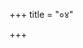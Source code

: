 +++
title = "०४"

+++


<div class="js_include " url="/vedAH_yajuH/taittirIyam/sUtram/ApastambaH/dharma-sUtram/vishvAsa-prastutiH/2/02/04/01_shayyAdeshe_kAmalingena.md"  newLevelForH1="3" includeTitle="true"  > </div>
<div class="js_include collapsed" url="/vedAH_yajuH/taittirIyam/sUtram/ApastambaH/dharma-sUtram/haradatta-TIkA/2/02/04/01_shayyAdeshe_kAmalingena.md"  newLevelForH1="4" title="हरदत्त-टीका"  > </div>
<div class="js_include collapsed" url="/vedAH_yajuH/taittirIyam/sUtram/ApastambaH/dharma-sUtram/buhler/2/02/04/01_shayyAdeshe_kAmalingena.md"  newLevelForH1="4" title="Bühler"  > </div>

  

<div class="js_include " url="/vedAH_yajuH/taittirIyam/sUtram/ApastambaH/dharma-sUtram/vishvAsa-prastutiH/2/02/04/02_dehalyAmantarixalingena.md"  newLevelForH1="3" includeTitle="true"  > </div>
<div class="js_include collapsed" url="/vedAH_yajuH/taittirIyam/sUtram/ApastambaH/dharma-sUtram/haradatta-TIkA/2/02/04/02_dehalyAmantarixalingena.md"  newLevelForH1="4" title="हरदत्त-टीका"  > </div>
<div class="js_include collapsed" url="/vedAH_yajuH/taittirIyam/sUtram/ApastambaH/dharma-sUtram/buhler/2/02/04/02_dehalyAmantarixalingena.md"  newLevelForH1="4" title="Bühler"  > </div>

  

<div class="js_include " url="/vedAH_yajuH/taittirIyam/sUtram/ApastambaH/dharma-sUtram/vishvAsa-prastutiH/2/02/04/03_uttareNApidhAnyAm.md"  newLevelForH1="3" includeTitle="true"  > </div>
<div class="js_include collapsed" url="/vedAH_yajuH/taittirIyam/sUtram/ApastambaH/dharma-sUtram/haradatta-TIkA/2/02/04/03_uttareNApidhAnyAm.md"  newLevelForH1="4" title="हरदत्त-टीका"  > </div>
<div class="js_include collapsed" url="/vedAH_yajuH/taittirIyam/sUtram/ApastambaH/dharma-sUtram/buhler/2/02/04/03_uttareNApidhAnyAm.md"  newLevelForH1="4" title="Bühler"  > </div>

  

<div class="js_include " url="/vedAH_yajuH/taittirIyam/sUtram/ApastambaH/dharma-sUtram/vishvAsa-prastutiH/2/02/04/04_uttarairbrahmasadane.md"  newLevelForH1="3" includeTitle="true"  > </div>
<div class="js_include collapsed" url="/vedAH_yajuH/taittirIyam/sUtram/ApastambaH/dharma-sUtram/haradatta-TIkA/2/02/04/04_uttarairbrahmasadane.md"  newLevelForH1="4" title="हरदत्त-टीका"  > </div>
<div class="js_include collapsed" url="/vedAH_yajuH/taittirIyam/sUtram/ApastambaH/dharma-sUtram/buhler/2/02/04/04_uttarairbrahmasadane.md"  newLevelForH1="4" title="Bühler"  > </div>

  

<div class="js_include " url="/vedAH_yajuH/taittirIyam/sUtram/ApastambaH/dharma-sUtram/vishvAsa-prastutiH/2/02/04/05_daxiNataH_pitRlingena_prAchInAvItyavAchInapANiH.md"  newLevelForH1="3" includeTitle="true"  > </div>
<div class="js_include collapsed" url="/vedAH_yajuH/taittirIyam/sUtram/ApastambaH/dharma-sUtram/haradatta-TIkA/2/02/04/05_daxiNataH_pitRlingena_prAchInAvItyavAchInapANiH.md"  newLevelForH1="4" title="हरदत्त-टीका"  > </div>
<div class="js_include collapsed" url="/vedAH_yajuH/taittirIyam/sUtram/ApastambaH/dharma-sUtram/buhler/2/02/04/05_daxiNataH_pitRlingena_prAchInAvItyavAchInapANiH.md"  newLevelForH1="4" title="Bühler"  > </div>

  

<div class="js_include " url="/vedAH_yajuH/taittirIyam/sUtram/ApastambaH/dharma-sUtram/vishvAsa-prastutiH/2/02/04/06_raudra_uttaro_yathA.md"  newLevelForH1="3" includeTitle="true"  > </div>
<div class="js_include collapsed" url="/vedAH_yajuH/taittirIyam/sUtram/ApastambaH/dharma-sUtram/haradatta-TIkA/2/02/04/06_raudra_uttaro_yathA.md"  newLevelForH1="4" title="हरदत्त-टीका"  > </div>
<div class="js_include collapsed" url="/vedAH_yajuH/taittirIyam/sUtram/ApastambaH/dharma-sUtram/buhler/2/02/04/06_raudra_uttaro_yathA.md"  newLevelForH1="4" title="Bühler"  > </div>

  

<div class="js_include " url="/vedAH_yajuH/taittirIyam/sUtram/ApastambaH/dharma-sUtram/vishvAsa-prastutiH/2/02/04/07_tayornAnA_pariShechanan_dharmabhedAt.md"  newLevelForH1="3" includeTitle="true"  > </div>
<div class="js_include collapsed" url="/vedAH_yajuH/taittirIyam/sUtram/ApastambaH/dharma-sUtram/haradatta-TIkA/2/02/04/07_tayornAnA_pariShechanan_dharmabhedAt.md"  newLevelForH1="4" title="हरदत्त-टीका"  > </div>
<div class="js_include collapsed" url="/vedAH_yajuH/taittirIyam/sUtram/ApastambaH/dharma-sUtram/buhler/2/02/04/07_tayornAnA_pariShechanan_dharmabhedAt.md"  newLevelForH1="4" title="Bühler"  > </div>

  

<div class="js_include " url="/vedAH_yajuH/taittirIyam/sUtram/ApastambaH/dharma-sUtram/vishvAsa-prastutiH/2/02/04/08_naktamevottamena_vaihAyasam.md"  newLevelForH1="3" includeTitle="true"  > </div>
<div class="js_include collapsed" url="/vedAH_yajuH/taittirIyam/sUtram/ApastambaH/dharma-sUtram/haradatta-TIkA/2/02/04/08_naktamevottamena_vaihAyasam.md"  newLevelForH1="4" title="हरदत्त-टीका"  > </div>
<div class="js_include collapsed" url="/vedAH_yajuH/taittirIyam/sUtram/ApastambaH/dharma-sUtram/buhler/2/02/04/08_naktamevottamena_vaihAyasam.md"  newLevelForH1="4" title="Bühler"  > </div>

  

<div class="js_include " url="/vedAH_yajuH/taittirIyam/sUtram/ApastambaH/dharma-sUtram/vishvAsa-prastutiH/2/02/04/09_ya_etAnavyagro_yathopadesha~N.md"  newLevelForH1="3" includeTitle="true"  > </div>
<div class="js_include collapsed" url="/vedAH_yajuH/taittirIyam/sUtram/ApastambaH/dharma-sUtram/haradatta-TIkA/2/02/04/09_ya_etAnavyagro_yathopadesha~N.md"  newLevelForH1="4" title="हरदत्त-टीका"  > </div>
<div class="js_include collapsed" url="/vedAH_yajuH/taittirIyam/sUtram/ApastambaH/dharma-sUtram/buhler/2/02/04/09_ya_etAnavyagro_yathopadesha~N.md"  newLevelForH1="4" title="Bühler"  > </div>

  

<div class="js_include " url="/vedAH_yajuH/taittirIyam/sUtram/ApastambaH/dharma-sUtram/vishvAsa-prastutiH/2/02/04/10_agra~n_cha_deyam.md"  newLevelForH1="3" includeTitle="true"  > </div>
<div class="js_include collapsed" url="/vedAH_yajuH/taittirIyam/sUtram/ApastambaH/dharma-sUtram/haradatta-TIkA/2/02/04/10_agra~n_cha_deyam.md"  newLevelForH1="4" title="हरदत्त-टीका"  > </div>
<div class="js_include collapsed" url="/vedAH_yajuH/taittirIyam/sUtram/ApastambaH/dharma-sUtram/buhler/2/02/04/10_agra~n_cha_deyam.md"  newLevelForH1="4" title="Bühler"  > </div>

  

<div class="js_include " url="/vedAH_yajuH/taittirIyam/sUtram/ApastambaH/dharma-sUtram/vishvAsa-prastutiH/2/02/04/11_atithInevAgre_bhojayet.md"  newLevelForH1="3" includeTitle="true"  > </div>
<div class="js_include collapsed" url="/vedAH_yajuH/taittirIyam/sUtram/ApastambaH/dharma-sUtram/haradatta-TIkA/2/02/04/11_atithInevAgre_bhojayet.md"  newLevelForH1="4" title="हरदत्त-टीका"  > </div>
<div class="js_include collapsed" url="/vedAH_yajuH/taittirIyam/sUtram/ApastambaH/dharma-sUtram/buhler/2/02/04/11_atithInevAgre_bhojayet.md"  newLevelForH1="4" title="Bühler"  > </div>

  

<div class="js_include " url="/vedAH_yajuH/taittirIyam/sUtram/ApastambaH/dharma-sUtram/vishvAsa-prastutiH/2/02/04/12_balAn_vRddhAn_rogasambandhAn.md"  newLevelForH1="3" includeTitle="true"  > </div>
<div class="js_include collapsed" url="/vedAH_yajuH/taittirIyam/sUtram/ApastambaH/dharma-sUtram/haradatta-TIkA/2/02/04/12_balAn_vRddhAn_rogasambandhAn.md"  newLevelForH1="4" title="हरदत्त-टीका"  > </div>
<div class="js_include collapsed" url="/vedAH_yajuH/taittirIyam/sUtram/ApastambaH/dharma-sUtram/buhler/2/02/04/12_balAn_vRddhAn_rogasambandhAn.md"  newLevelForH1="4" title="Bühler"  > </div>

  

<div class="js_include " url="/vedAH_yajuH/taittirIyam/sUtram/ApastambaH/dharma-sUtram/vishvAsa-prastutiH/2/02/04/13_kAle_svAminAvannArthinan_na.md"  newLevelForH1="3" includeTitle="true"  > </div>
<div class="js_include collapsed" url="/vedAH_yajuH/taittirIyam/sUtram/ApastambaH/dharma-sUtram/haradatta-TIkA/2/02/04/13_kAle_svAminAvannArthinan_na.md"  newLevelForH1="4" title="हरदत्त-टीका"  > </div>
<div class="js_include collapsed" url="/vedAH_yajuH/taittirIyam/sUtram/ApastambaH/dharma-sUtram/buhler/2/02/04/13_kAle_svAminAvannArthinan_na.md"  newLevelForH1="4" title="Bühler"  > </div>

  

<div class="js_include " url="/vedAH_yajuH/taittirIyam/sUtram/ApastambaH/dharma-sUtram/vishvAsa-prastutiH/2/02/04/14_abhAve_bhUmirudakan_tRNAni.md"  newLevelForH1="3" includeTitle="true"  > </div>
<div class="js_include collapsed" url="/vedAH_yajuH/taittirIyam/sUtram/ApastambaH/dharma-sUtram/haradatta-TIkA/2/02/04/14_abhAve_bhUmirudakan_tRNAni.md"  newLevelForH1="4" title="हरदत्त-टीका"  > </div>
<div class="js_include collapsed" url="/vedAH_yajuH/taittirIyam/sUtram/ApastambaH/dharma-sUtram/buhler/2/02/04/14_abhAve_bhUmirudakan_tRNAni.md"  newLevelForH1="4" title="Bühler"  > </div>

  

<div class="js_include " url="/vedAH_yajuH/taittirIyam/sUtram/ApastambaH/dharma-sUtram/vishvAsa-prastutiH/2/02/04/15_evaMvRttAvanantalokau_bhavataH.md"  newLevelForH1="3" includeTitle="true"  > </div>
<div class="js_include collapsed" url="/vedAH_yajuH/taittirIyam/sUtram/ApastambaH/dharma-sUtram/haradatta-TIkA/2/02/04/15_evaMvRttAvanantalokau_bhavataH.md"  newLevelForH1="4" title="हरदत्त-टीका"  > </div>
<div class="js_include collapsed" url="/vedAH_yajuH/taittirIyam/sUtram/ApastambaH/dharma-sUtram/buhler/2/02/04/15_evaMvRttAvanantalokau_bhavataH.md"  newLevelForH1="4" title="Bühler"  > </div>

  

<div class="js_include " url="/vedAH_yajuH/taittirIyam/sUtram/ApastambaH/dharma-sUtram/vishvAsa-prastutiH/2/02/04/16_brAhmaNAyAnadhIyAnAyAsanamudakamannamiti_deyam_na.md"  newLevelForH1="3" includeTitle="true"  > </div>
<div class="js_include collapsed" url="/vedAH_yajuH/taittirIyam/sUtram/ApastambaH/dharma-sUtram/haradatta-TIkA/2/02/04/16_brAhmaNAyAnadhIyAnAyAsanamudakamannamiti_deyam_na.md"  newLevelForH1="4" title="हरदत्त-टीका"  > </div>
<div class="js_include collapsed" url="/vedAH_yajuH/taittirIyam/sUtram/ApastambaH/dharma-sUtram/buhler/2/02/04/16_brAhmaNAyAnadhIyAnAyAsanamudakamannamiti_deyam_na.md"  newLevelForH1="4" title="Bühler"  > </div>

  

<div class="js_include " url="/vedAH_yajuH/taittirIyam/sUtram/ApastambaH/dharma-sUtram/vishvAsa-prastutiH/2/02/04/17_abhivAdanAyaivottiShThedabhivAdyashchet.md"  newLevelForH1="3" includeTitle="true"  > </div>
<div class="js_include collapsed" url="/vedAH_yajuH/taittirIyam/sUtram/ApastambaH/dharma-sUtram/haradatta-TIkA/2/02/04/17_abhivAdanAyaivottiShThedabhivAdyashchet.md"  newLevelForH1="4" title="हरदत्त-टीका"  > </div>
<div class="js_include collapsed" url="/vedAH_yajuH/taittirIyam/sUtram/ApastambaH/dharma-sUtram/buhler/2/02/04/17_abhivAdanAyaivottiShThedabhivAdyashchet.md"  newLevelForH1="4" title="Bühler"  > </div>

  

<div class="js_include " url="/vedAH_yajuH/taittirIyam/sUtram/ApastambaH/dharma-sUtram/vishvAsa-prastutiH/2/02/04/18_rAjanyavaishyau_cha.md"  newLevelForH1="3" includeTitle="true"  > </div>
<div class="js_include collapsed" url="/vedAH_yajuH/taittirIyam/sUtram/ApastambaH/dharma-sUtram/haradatta-TIkA/2/02/04/18_rAjanyavaishyau_cha.md"  newLevelForH1="4" title="हरदत्त-टीका"  > </div>
<div class="js_include collapsed" url="/vedAH_yajuH/taittirIyam/sUtram/ApastambaH/dharma-sUtram/buhler/2/02/04/18_rAjanyavaishyau_cha.md"  newLevelForH1="4" title="Bühler"  > </div>

   

<div class="js_include " url="/vedAH_yajuH/taittirIyam/sUtram/ApastambaH/dharma-sUtram/vishvAsa-prastutiH/2/02/04/19_shUdramabhyAgata~N_karmaNi_niyunjyAt.md"  newLevelForH1="3" includeTitle="true"  > </div>
<div class="js_include collapsed" url="/vedAH_yajuH/taittirIyam/sUtram/ApastambaH/dharma-sUtram/haradatta-TIkA/2/02/04/19_shUdramabhyAgata~N_karmaNi_niyunjyAt.md"  newLevelForH1="4" title="हरदत्त-टीका"  > </div>
<div class="js_include collapsed" url="/vedAH_yajuH/taittirIyam/sUtram/ApastambaH/dharma-sUtram/buhler/2/02/04/19_shUdramabhyAgata~N_karmaNi_niyunjyAt.md"  newLevelForH1="4" title="Bühler"  > </div>

  

<div class="js_include " url="/vedAH_yajuH/taittirIyam/sUtram/ApastambaH/dharma-sUtram/vishvAsa-prastutiH/2/02/04/20_dAsA_vA_rAjakulAdAhRtyAtithivach.md"  newLevelForH1="3" includeTitle="true"  > </div>
<div class="js_include collapsed" url="/vedAH_yajuH/taittirIyam/sUtram/ApastambaH/dharma-sUtram/haradatta-TIkA/2/02/04/20_dAsA_vA_rAjakulAdAhRtyAtithivach.md"  newLevelForH1="4" title="हरदत्त-टीका"  > </div>
<div class="js_include collapsed" url="/vedAH_yajuH/taittirIyam/sUtram/ApastambaH/dharma-sUtram/buhler/2/02/04/20_dAsA_vA_rAjakulAdAhRtyAtithivach.md"  newLevelForH1="4" title="Bühler"  > </div>

  

<div class="js_include " url="/vedAH_yajuH/taittirIyam/sUtram/ApastambaH/dharma-sUtram/vishvAsa-prastutiH/2/02/04/21_nityamuttaraM_vAsaH_kAryam.md"  newLevelForH1="3" includeTitle="true"  > </div>
<div class="js_include collapsed" url="/vedAH_yajuH/taittirIyam/sUtram/ApastambaH/dharma-sUtram/haradatta-TIkA/2/02/04/21_nityamuttaraM_vAsaH_kAryam.md"  newLevelForH1="4" title="हरदत्त-टीका"  > </div>
<div class="js_include collapsed" url="/vedAH_yajuH/taittirIyam/sUtram/ApastambaH/dharma-sUtram/buhler/2/02/04/21_nityamuttaraM_vAsaH_kAryam.md"  newLevelForH1="4" title="Bühler"  > </div>

  

<div class="js_include " url="/vedAH_yajuH/taittirIyam/sUtram/ApastambaH/dharma-sUtram/vishvAsa-prastutiH/2/02/04/22_api_vA_sUtramevopavItArthe.md"  newLevelForH1="3" includeTitle="true"  > </div>
<div class="js_include collapsed" url="/vedAH_yajuH/taittirIyam/sUtram/ApastambaH/dharma-sUtram/haradatta-TIkA/2/02/04/22_api_vA_sUtramevopavItArthe.md"  newLevelForH1="4" title="हरदत्त-टीका"  > </div>
<div class="js_include collapsed" url="/vedAH_yajuH/taittirIyam/sUtram/ApastambaH/dharma-sUtram/buhler/2/02/04/22_api_vA_sUtramevopavItArthe.md"  newLevelForH1="4" title="Bühler"  > </div>

  

<div class="js_include " url="/vedAH_yajuH/taittirIyam/sUtram/ApastambaH/dharma-sUtram/vishvAsa-prastutiH/2/02/04/23_yatra_bhujyate_tatsamUhya.md"  newLevelForH1="3" includeTitle="true"  > </div>
<div class="js_include collapsed" url="/vedAH_yajuH/taittirIyam/sUtram/ApastambaH/dharma-sUtram/haradatta-TIkA/2/02/04/23_yatra_bhujyate_tatsamUhya.md"  newLevelForH1="4" title="हरदत्त-टीका"  > </div>
<div class="js_include collapsed" url="/vedAH_yajuH/taittirIyam/sUtram/ApastambaH/dharma-sUtram/buhler/2/02/04/23_yatra_bhujyate_tatsamUhya.md"  newLevelForH1="4" title="Bühler"  > </div>

  

<div class="js_include " url="/vedAH_yajuH/taittirIyam/sUtram/ApastambaH/dharma-sUtram/vishvAsa-prastutiH/2/02/04/24_brAhmaNa_AchAryaH_smaryate.md"  newLevelForH1="3" includeTitle="true"  > </div>
<div class="js_include collapsed" url="/vedAH_yajuH/taittirIyam/sUtram/ApastambaH/dharma-sUtram/haradatta-TIkA/2/02/04/24_brAhmaNa_AchAryaH_smaryate.md"  newLevelForH1="4" title="हरदत्त-टीका"  > </div>
<div class="js_include collapsed" url="/vedAH_yajuH/taittirIyam/sUtram/ApastambaH/dharma-sUtram/buhler/2/02/04/24_brAhmaNa_AchAryaH_smaryate.md"  newLevelForH1="4" title="Bühler"  > </div>

  

<div class="js_include " url="/vedAH_yajuH/taittirIyam/sUtram/ApastambaH/dharma-sUtram/vishvAsa-prastutiH/2/02/04/25_Apadi_brAhmaNena_rAjanye.md"  newLevelForH1="3" includeTitle="true"  > </div>
<div class="js_include collapsed" url="/vedAH_yajuH/taittirIyam/sUtram/ApastambaH/dharma-sUtram/haradatta-TIkA/2/02/04/25_Apadi_brAhmaNena_rAjanye.md"  newLevelForH1="4" title="हरदत्त-टीका"  > </div>
<div class="js_include collapsed" url="/vedAH_yajuH/taittirIyam/sUtram/ApastambaH/dharma-sUtram/buhler/2/02/04/25_Apadi_brAhmaNena_rAjanye.md"  newLevelForH1="4" title="Bühler"  > </div>

  

<div class="js_include " url="/vedAH_yajuH/taittirIyam/sUtram/ApastambaH/dharma-sUtram/vishvAsa-prastutiH/2/02/04/26_anugamana~n_cha_pashchAt.md"  newLevelForH1="3" includeTitle="true"  > </div>
<div class="js_include collapsed" url="/vedAH_yajuH/taittirIyam/sUtram/ApastambaH/dharma-sUtram/haradatta-TIkA/2/02/04/26_anugamana~n_cha_pashchAt.md"  newLevelForH1="4" title="हरदत्त-टीका"  > </div>
<div class="js_include collapsed" url="/vedAH_yajuH/taittirIyam/sUtram/ApastambaH/dharma-sUtram/buhler/2/02/04/26_anugamana~n_cha_pashchAt.md"  newLevelForH1="4" title="Bühler"  > </div>

  

<div class="js_include " url="/vedAH_yajuH/taittirIyam/sUtram/ApastambaH/dharma-sUtram/vishvAsa-prastutiH/2/02/04/27_tata_Urdhvam_brAhmaNa.md"  newLevelForH1="3" includeTitle="true"  > </div>
<div class="js_include collapsed" url="/vedAH_yajuH/taittirIyam/sUtram/ApastambaH/dharma-sUtram/haradatta-TIkA/2/02/04/27_tata_Urdhvam_brAhmaNa.md"  newLevelForH1="4" title="हरदत्त-टीका"  > </div>
<div class="js_include collapsed" url="/vedAH_yajuH/taittirIyam/sUtram/ApastambaH/dharma-sUtram/buhler/2/02/04/27_tata_Urdhvam_brAhmaNa.md"  newLevelForH1="4" title="Bühler"  > </div>

  

